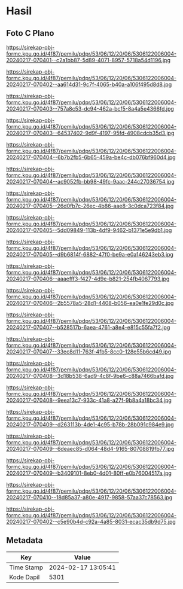 # Hasil

## Foto C Plano

https://sirekap-obj-formc.kpu.go.id/4f87/pemilu/pdpr/53/06/12/20/06/5306122006004-20240217-070401--c2a1bb87-5d89-4071-8957-5718a54d1196.jpg

https://sirekap-obj-formc.kpu.go.id/4f87/pemilu/pdpr/53/06/12/20/06/5306122006004-20240217-070402--aa614d31-9c7f-4065-b40a-a106f495d8d8.jpg

https://sirekap-obj-formc.kpu.go.id/4f87/pemilu/pdpr/53/06/12/20/06/5306122006004-20240217-070403--757a8c53-dc94-462a-bcf5-8a4a5e4366fd.jpg

https://sirekap-obj-formc.kpu.go.id/4f87/pemilu/pdpr/53/06/12/20/06/5306122006004-20240217-070403--64537402-9d9f-4197-95fd-4908cdcb35d3.jpg

https://sirekap-obj-formc.kpu.go.id/4f87/pemilu/pdpr/53/06/12/20/06/5306122006004-20240217-070404--6b7b2fb5-6b65-459a-be4c-db076bf960d4.jpg

https://sirekap-obj-formc.kpu.go.id/4f87/pemilu/pdpr/53/06/12/20/06/5306122006004-20240217-070404--ac9052fb-bb98-49fc-9aac-244c27036754.jpg

https://sirekap-obj-formc.kpu.go.id/4f87/pemilu/pdpr/53/06/12/20/06/5306122006004-20240217-070405--26d0fb7c-26ec-4b86-aae8-3c0dca723f84.jpg

https://sirekap-obj-formc.kpu.go.id/4f87/pemilu/pdpr/53/06/12/20/06/5306122006004-20240217-070405--5dd09849-113b-4df9-9462-b1371e5e9db1.jpg

https://sirekap-obj-formc.kpu.go.id/4f87/pemilu/pdpr/53/06/12/20/06/5306122006004-20240217-070405--d9b6814f-6882-47f0-be9a-e0a146243eb3.jpg

https://sirekap-obj-formc.kpu.go.id/4f87/pemilu/pdpr/53/06/12/20/06/5306122006004-20240217-070406--aaaefff3-f427-4d9e-b821-254fb4067793.jpg

https://sirekap-obj-formc.kpu.go.id/4f87/pemilu/pdpr/53/06/12/20/06/5306122006004-20240217-070406--2b5578a5-28d1-4408-b056-ea0e1fe29d0c.jpg

https://sirekap-obj-formc.kpu.go.id/4f87/pemilu/pdpr/53/06/12/20/06/5306122006004-20240217-070407--b528517b-6aea-4761-a8e4-e815c55fa7f2.jpg

https://sirekap-obj-formc.kpu.go.id/4f87/pemilu/pdpr/53/06/12/20/06/5306122006004-20240217-070407--33ec8d11-763f-4fb5-8cc0-128e55b6cd49.jpg

https://sirekap-obj-formc.kpu.go.id/4f87/pemilu/pdpr/53/06/12/20/06/5306122006004-20240217-070408--3d18b538-6ad9-4c8f-9be6-c88a7466bafd.jpg

https://sirekap-obj-formc.kpu.go.id/4f87/pemilu/pdpr/53/06/12/20/06/5306122006004-20240217-070408--9eea13c7-933c-41a8-a27f-9b8a4a18bc34.jpg

https://sirekap-obj-formc.kpu.go.id/4f87/pemilu/pdpr/53/06/12/20/06/5306122006004-20240217-070409--d263113b-4de1-4c95-b78b-28b091c984e9.jpg

https://sirekap-obj-formc.kpu.go.id/4f87/pemilu/pdpr/53/06/12/20/06/5306122006004-20240217-070409--6deaec85-d064-48d4-9165-80708819fb77.jpg

https://sirekap-obj-formc.kpu.go.id/4f87/pemilu/pdpr/53/06/12/20/06/5306122006004-20240217-070409--b3409101-8eb0-4d01-80ff-e0b76004517a.jpg

https://sirekap-obj-formc.kpu.go.id/4f87/pemilu/pdpr/53/06/12/20/06/5306122006004-20240217-070410--18d85a37-a80e-4917-9858-57aa37c78563.jpg

https://sirekap-obj-formc.kpu.go.id/4f87/pemilu/pdpr/53/06/12/20/06/5306122006004-20240217-070402--c5e90b4d-c92a-4a85-8031-ecac35db9d75.jpg


## Metadata

| Key        | Value               |
| ---------- | ------------------- |
| Time Stamp | 2024-02-17 13:05:41 |
| Kode Dapil | 5301                |



